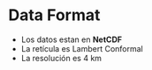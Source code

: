 # Data Format

* Los datos estan en **NetCDF**
* La retícula es Lambert Conformal
* La resolución es 4 km
